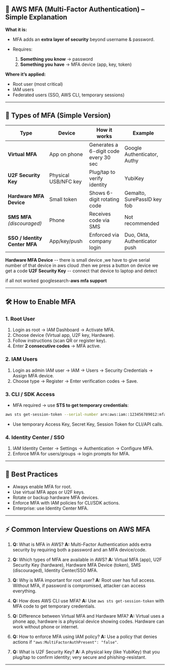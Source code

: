 
## 🔐 **AWS MFA (Multi-Factor Authentication) – Simple Explanation**

**What it is:**

* MFA adds an **extra layer of security** beyond username & password.
* Requires:

  1. **Something you know** → password
  2. **Something you have** → MFA device (app, key, token)

**Where it’s applied:**

* Root user (most critical)
* IAM users
* Federated users (SSO, AWS CLI, temporary sessions)

---

## 📌 **Types of MFA (Simple Version)**

| Type                          | Device               | How it works                          | Example                       |
| ----------------------------- | -------------------- | ------------------------------------- | ----------------------------- |
| **Virtual MFA**               | App on phone         | Generates a 6-digit code every 30 sec | Google Authenticator, Authy   |
| **U2F Security Key**          | Physical USB/NFC key | Plug/tap to verify identity           | YubiKey                       |
| **Hardware MFA Device**       | Small token          | Shows 6-digit rotating code           | Gemalto, SurePassID key fob   |
| **SMS MFA** *(discouraged)*   | Phone                | Receives code via SMS                 | Not recommended               |
| **SSO / Identity Center MFA** | App/key/push         | Enforced via company login            | Duo, Okta, Authenticator push |

**Hardware MFA Device**   -- there is small device ,we have to give serial number of that device in aws cloud .then we press a button on device we get a code
**U2F Security Key**  -- connect that device to laptop and detect

if all not worked googlesearch-**aws mfa support**

---

## 🛠️ **How to Enable MFA**

### **1. Root User**

1. Login as root → IAM Dashboard → Activate MFA.
2. Choose device (Virtual app, U2F key, Hardware).
3. Follow instructions (scan QR or register key).
4. Enter **2 consecutive codes** → MFA active.

### **2. IAM Users**

1. Login as admin IAM user → IAM → Users → Security Credentials → Assign MFA device.
2. Choose type → Register → Enter verification codes → Save.

### **3. CLI / SDK Access**

* MFA required → use **STS to get temporary credentials**:

```bash
aws sts get-session-token --serial-number arn:aws:iam::123456789012:mfa/username --token-code 123456
```

* Use temporary Access Key, Secret Key, Session Token for CLI/API calls.

### **4. Identity Center / SSO**

1. IAM Identity Center → Settings → Authentication → Configure MFA.
2. Enforce MFA for users/groups → login prompts for MFA.

---

## 🔑 **Best Practices**

* Always enable MFA for root.
* Use virtual MFA apps or U2F keys.
* Rotate or backup hardware MFA devices.
* Enforce MFA with IAM policies for CLI/SDK actions.
* Enterprise: use Identity Center MFA.

---

## ⚡ **Common Interview Questions on AWS MFA**

1. **Q:** What is MFA in AWS?
   **A:** Multi-Factor Authentication adds extra security by requiring both a password and an MFA device/code.

2. **Q:** Which types of MFA are available in AWS?
   **A:** Virtual MFA (app), U2F Security Key (hardware), Hardware MFA Device (token), SMS (discouraged), Identity Center/SSO MFA.

3. **Q:** Why is MFA important for root user?
   **A:** Root user has full access. Without MFA, if password is compromised, attacker can access everything.

4. **Q:** How does AWS CLI use MFA?
   **A:** Use `aws sts get-session-token` with MFA code to get temporary credentials.

5. **Q:** Difference between Virtual MFA and Hardware MFA?
   **A:** Virtual uses a phone app, hardware is a physical device showing codes. Hardware can work without phone or internet.

6. **Q:** How to enforce MFA using IAM policy?
   **A:** Use a policy that denies actions if `"aws:MultiFactorAuthPresent": "false"`.

7. **Q:** What is U2F Security Key?
   **A:** A physical key (like YubiKey) that you plug/tap to confirm identity; very secure and phishing-resistant.

---

